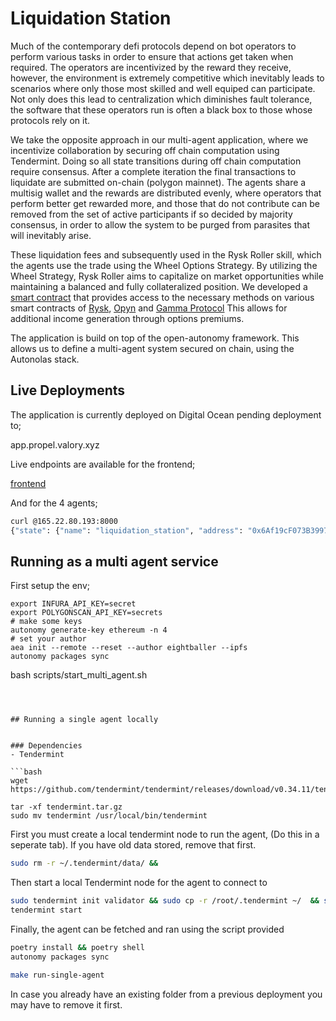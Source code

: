 # Liquidation Station

Much of the contemporary defi protocols depend on bot operators to perform
various tasks in order to ensure that actions get taken when required.
The operators are incentivized by the reward they receive, however, the
environment is extremely competitive which inevitably leads to scenarios where
only those most skilled and well equiped can participate. Not only does this
lead to centralization which diminishes fault tolerance, the software that these
operators run is often a black box to those whose protocols rely on it.

We take the opposite approach in our multi-agent application, where we incentivize
collaboration by securing off chain computation using Tendermint. Doing so all
state transitions during off chain computation require consensus. After a
complete iteration the final transactions to liquidate are submitted on-chain
(polygon mainnet). The agents share a multisig wallet and the rewards are
distributed evenly, where operators that perform better get rewarded more, and
those that do not contribute can be removed from the set of active participants
if so decided by majority consensus, in order to allow the system to be purged
from parasites that will inevitably arise.

These liquidation fees and subsequently used in the Rysk Roller skill, which the
agents use the trade using the Wheel Options Strategy. By utilizing the Wheel
Strategy, Rysk Roller aims to capitalize on market opportunities while
maintaining a balanced and fully collateralized position. We developed a [smart
contract](https://github.com/N0xMare/rysk-hmm) that provides access to the necessary methods on various smart contracts
of [Rysk](https://www.rysk.finance/), [Opyn](https://www.opyn.co/?ct=NL) and [Gamma Protocol](https://www.gamma.xyz/)
This allows for additional income generation through options premiums.

The application is build on top of the open-autonomy framework.
This allows us to define a multi-agent system secured on chain, using the Autonolas stack.

## Live Deployments

The application is currently deployed on Digital Ocean pending deployment to;

app.propel.valory.xyz

Live endpoints are available for the frontend;

[frontend](http://165.22.80.193:3000)

And for the 4 agents;

```bash
curl @165.22.80.193:8000
{"state": {"name": "liquidation_station", "address": "0x6Af19cF073B399740Bc664bb7E908099f222E306", "round": "prepare_liquidation_transactions_behaviour"}}
```


## Running as a multi agent service

First setup the env;

```
export INFURA_API_KEY=secret
export POLYGONSCAN_API_KEY=secrets
# make some keys
autonomy generate-key ethereum -n 4
# set your author
aea init --remote --reset --author eightballer --ipfs
autonomy packages sync
```
bash scripts/start_multi_agent.sh

```



## Running a single agent locally


### Dependencies
- Tendermint

```bash
wget https://github.com/tendermint/tendermint/releases/download/v0.34.11/tendermint_0.34.11_linux_amd64.tar.gz

tar -xf tendermint.tar.gz
sudo mv tendermint /usr/local/bin/tendermint
```

First you must create a local tendermint node to run the agent, (Do this in a seperate tab). If you have old data stored, remove that first.

```bash
sudo rm -r ~/.tendermint/data/ &&
```

Then start a local Tendermint node for the agent to connect to 
```bash
sudo tendermint init validator && sudo cp -r /root/.tendermint ~/  && sudo chown -R (whoami):(whoami) ~/.tendermint
tendermint start
```

Finally, the agent can be fetched and ran using the script provided

```bash
poetry install && poetry shell
autonomy packages sync
```

```bash
make run-single-agent
```

In case you already have an existing folder from a previous deployment you may have to remove it first.


